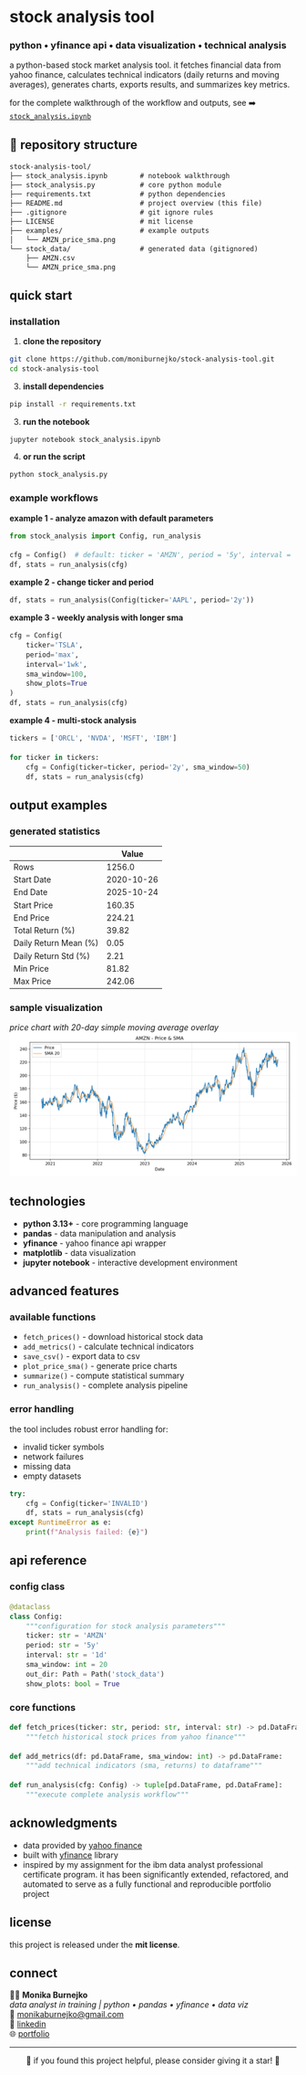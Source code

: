 # stock analysis tool
### python • yfinance api • data visualization • technical analysis

a python-based stock market analysis tool.
it fetches financial data from yahoo finance, calculates technical indicators (daily returns and moving averages), generates charts, exports results, and summarizes key metrics.

for the complete walkthrough of the workflow and outputs, see ➡️ [`stock_analysis.ipynb`](./stock_analysis.ipynb)

## 📁 repository structure
```
stock-analysis-tool/
├── stock_analysis.ipynb        # notebook walkthrough
├── stock_analysis.py           # core python module
├── requirements.txt            # python dependencies
├── README.md                   # project overview (this file)
├── .gitignore                  # git ignore rules
├── LICENSE                     # mit license
├── examples/                   # example outputs
│   └── AMZN_price_sma.png
└── stock_data/                 # generated data (gitignored)
    ├── AMZN.csv
    └── AMZN_price_sma.png
```

## quick start
### installation
1. **clone the repository**
```bash
git clone https://github.com/moniburnejko/stock-analysis-tool.git
cd stock-analysis-tool
```
3. **install dependencies**
```bash
pip install -r requirements.txt
```
3. **run the notebook**
```bash
jupyter notebook stock_analysis.ipynb
```
4. **or run the script**
```bash
python stock_analysis.py
```
    
### example workflows
**example 1 - analyze amazon with default parameters**
```python
from stock_analysis import Config, run_analysis

cfg = Config()  # default: ticker = 'AMZN', period = '5y', interval = '1d', sma_window = 20, our_dir = Path('stock_data'), show_plots = True
df, stats = run_analysis(cfg)
```
**example 2 - change ticker and period**
```python
df, stats = run_analysis(Config(ticker='AAPL', period='2y'))
```
**example 3 - weekly analysis with longer sma**
```python
cfg = Config(
    ticker='TSLA',
    period='max',
    interval='1wk',
    sma_window=100,
    show_plots=True
)
df, stats = run_analysis(cfg)
```
**example 4 - multi-stock analysis**
```python
tickers = ['ORCL', 'NVDA', 'MSFT', 'IBM']

for ticker in tickers:
    cfg = Config(ticker=ticker, period='2y', sma_window=50)
    df, stats = run_analysis(cfg)
```

## output examples
### generated statistics
|                    | Value       |
|------------------------|-------------|
| Rows                   | 1256.0      |
| Start Date             | 2020-10-26  |
| End Date               | 2025-10-24  |
| Start Price            | 160.35      |
| End Price              | 224.21      |
| Total Return (%)       | 39.82       |
| Daily Return Mean (%)  | 0.05        |
| Daily Return Std (%)   | 2.21        |
| Min Price              | 81.82       |
| Max Price              | 242.06      |
### sample visualization
*price chart with 20-day simple moving average overlay*
![example chart](examples/AMZN_price_sma.png)

## technologies
- **python 3.13+** - core programming language
- **pandas** - data manipulation and analysis
- **yfinance** - yahoo finance api wrapper
- **matplotlib** - data visualization
- **jupyter notebook** - interactive development environment

## advanced features
### available functions
- `fetch_prices()` - download historical stock data
- `add_metrics()` - calculate technical indicators
- `save_csv()` - export data to csv
- `plot_price_sma()` - generate price charts
- `summarize()` - compute statistical summary
- `run_analysis()` - complete analysis pipeline

### error handling
the tool includes robust error handling for:
- invalid ticker symbols
- network failures
- missing data
- empty datasets

```python
try:
    cfg = Config(ticker='INVALID')
    df, stats = run_analysis(cfg)
except RuntimeError as e:
    print(f"Analysis failed: {e}")
```

## api reference
### config class
```python
@dataclass
class Config:
    """configuration for stock analysis parameters"""
    ticker: str = 'AMZN'
    period: str = '5y'
    interval: str = '1d'
    sma_window: int = 20
    out_dir: Path = Path('stock_data')
    show_plots: bool = True
```
### core functions
```python
def fetch_prices(ticker: str, period: str, interval: str) -> pd.DataFrame:
    """fetch historical stock prices from yahoo finance"""
    
def add_metrics(df: pd.DataFrame, sma_window: int) -> pd.DataFrame:
    """add technical indicators (sma, returns) to dataframe"""
    
def run_analysis(cfg: Config) -> tuple[pd.DataFrame, pd.DataFrame]:
    """execute complete analysis workflow"""
```

## acknowledgments
- data provided by [yahoo finance](https://finance.yahoo.com/)
- built with [yfinance](https://github.com/ranaroussi/yfinance) library
- inspired by my assignment for the ibm data analyst professional certificate program. it has been significantly extended, refactored, and automated to serve as a fully functional and reproducible portfolio project

## license
this project is released under the **mit license**.  

## connect
👩‍💻 **Monika Burnejko**  
*data analyst in training | python • pandas • yfinance • data viz*
<br>📧 [monikaburnejko@gmail.com](mailto:monikaburnejko@gmail.com)  
💼 [linkedin](https://www.linkedin.com/in/monika-burnejko-9301a1357)  
🌐 [portfolio](https://www.notion.so/monikaburnejko/Data-Analytics-Portfolio-2761bac67ca9807298aee038976f0085?pvs=9)

---
<p align="center">
🌟 if you found this project helpful, please consider giving it a star! 🌟
</p>
